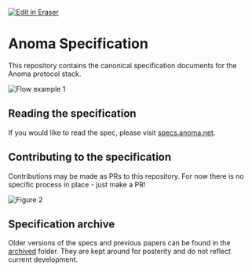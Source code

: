 <p><a target="_blank" href="https://app.eraser.io/workspace/5dY2OCC7z2mZER16Kway" id="edit-in-eraser-github-link"><img alt="Edit in Eraser" src="https://firebasestorage.googleapis.com/v0/b/second-petal-295822.appspot.com/o/images%2Fgithub%2FOpen%20in%20Eraser.svg?alt=media&amp;token=968381c8-a7e7-472a-8ed6-4a6626da5501"></a></p>

# Anoma Specification
This repository contains the canonical specification documents for the Anoma protocol stack.

![Flow example 1](undefined "Flow example 1")

## Reading the specification
If you would like to read the spec, please visit [﻿specs.anoma.net](https://specs.anoma.net/).

## Contributing to the specification
Contributions may be made as PRs to this repository. For now there is no specific process in place - just make a PR!



![Figure 2](undefined "Figure 2")





## Specification archive
Older versions of the specs and previous papers can be found in the [﻿archived](./archived) folder. They are kept around for posterity and do not reflect current development.


<!--- Eraser file: https://app.eraser.io/workspace/5dY2OCC7z2mZER16Kway --->